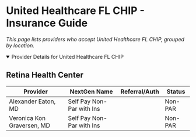 # United Healthcare FL CHIP - Insurance Guide

*This page lists providers who accept United Healthcare FL CHIP, grouped by location.*

<details open><summary>Provider Details for United Healthcare FL CHIP</summary>

## Retina Health Center

| Provider | NextGen Name | Referral/Auth | Status |
|----------|-------------|--------------|--------|
| Alexander Eaton, MD | Self Pay Non-Par with Ins |  | Non-PAR |
| Veronica Kon Graversen, MD | Self Pay Non-Par with Ins |  | Non-PAR |

</details>

